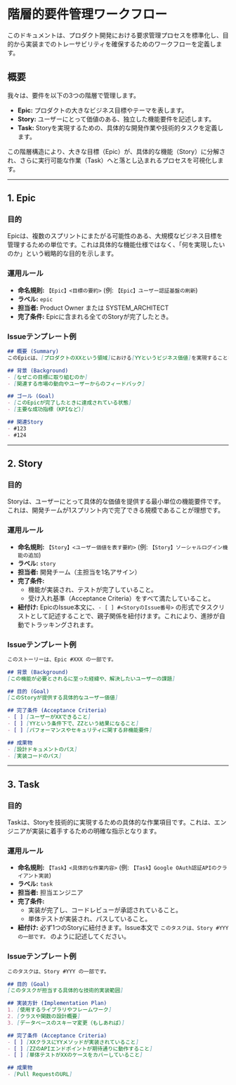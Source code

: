 # 階層的要件管理ワークフロー

このドキュメントは、プロダクト開発における要求管理プロセスを標準化し、目的から実装までのトレーサビリティを確保するためのワークフローを定義します。

## 概要

我々は、要件を以下の3つの階層で管理します。

- **Epic:** プロダクトの大きなビジネス目標やテーマを表します。
- **Story:** ユーザーにとって価値のある、独立した機能要件を記述します。
- **Task:** Storyを実現するための、具体的な開発作業や技術的タスクを定義します。

この階層構造により、大きな目標（Epic）が、具体的な機能（Story）に分解され、さらに実行可能な作業（Task）へと落とし込まれるプロセスを可視化します。

---

## 1. Epic

### 目的
Epicは、複数のスプリントにまたがる可能性のある、大規模なビジネス目標を管理するための単位です。これは具体的な機能仕様ではなく、「何を実現したいのか」という戦略的な目的を示します。

### 運用ルール
- **命名規則:** `【Epic】<目標の要約>` (例: `【Epic】ユーザー認証基盤の刷新`)
- **ラベル:** `epic`
- **担当者:** Product Owner または SYSTEM_ARCHITECT
- **完了条件:** Epicに含まれる全てのStoryが完了したとき。

### Issueテンプレート例

```markdown
## 概要 (Summary)
このEpicは、[プロダクトのXXという領域]における[YYというビジネス価値]を実現することを目的とします。

## 背景 (Background)
- [なぜこの目標に取り組むのか]
- [関連する市場の動向やユーザーからのフィードバック]

## ゴール (Goal)
- [このEpicが完了したときに達成されている状態]
- [主要な成功指標（KPIなど）]

## 関連Story
- #123
- #124
```

---

## 2. Story

### 目的
Storyは、ユーザーにとって具体的な価値を提供する最小単位の機能要件です。これは、開発チームが1スプリント内で完了できる規模であることが理想です。

### 運用ルール
- **命名規則:** `【Story】<ユーザー価値を表す要約>` (例: `【Story】ソーシャルログイン機能の追加`)
- **ラベル:** `story`
- **担当者:** 開発チーム（主担当を1名アサイン）
- **完了条件:**
    - 機能が実装され、テストが完了していること。
    - 受け入れ基準（Acceptance Criteria）をすべて満たしていること。
- **紐付け:** EpicのIssue本文に、`- [ ] #<StoryのIssue番号>` の形式でタスクリストとして記述することで、親子関係を紐付けます。これにより、進捗が自動でトラッキングされます。

### Issueテンプレート例

```markdown
このストーリーは、Epic #XXX の一部です。

## 背景 (Background)
[この機能が必要とされるに至った経緯や、解決したいユーザーの課題]

## 目的 (Goal)
[このStoryが提供する具体的なユーザー価値]

## 完了条件 (Acceptance Criteria)
- [ ] [ユーザーがXXできること]
- [ ] [YYという条件下で、ZZという結果になること]
- [ ] [パフォーマンスやセキュリティに関する非機能要件]

## 成果物
- [設計ドキュメントのパス]
- [実装コードのパス]
```

---

## 3. Task

### 目的
Taskは、Storyを技術的に実現するための具体的な作業項目です。これは、エンジニアが実装に着手するための明確な指示となります。

### 運用ルール
- **命名規則:** `【Task】<具体的な作業内容>` (例: `【Task】Google OAuth認証APIのクライアント実装`)
- **ラベル:** `task`
- **担当者:** 担当エンジニア
- **完了条件:**
    - 実装が完了し、コードレビューが承認されていること。
    - 単体テストが実装され、パスしていること。
- **紐付け:** 必ず1つのStoryに紐付きます。Issue本文で `このタスクは、Story #YYY の一部です。` のように記述してください。

### Issueテンプレート例

```markdown
このタスクは、Story #YYY の一部です。

## 目的 (Goal)
[このタスクが担当する具体的な技術的実装範囲]

## 実装方針 (Implementation Plan)
1. [使用するライブラリやフレームワーク]
2. [クラスや関数の設計概要]
3. [データベースのスキーマ変更（もしあれば）]

## 完了条件 (Acceptance Criteria)
- [ ] [XXクラスにYYメソッドが実装されていること]
- [ ] [ZZのAPIエンドポイントが期待通りに動作すること]
- [ ] [単体テストがXXのケースをカバーしていること]

## 成果物
- [Pull RequestのURL]
```

